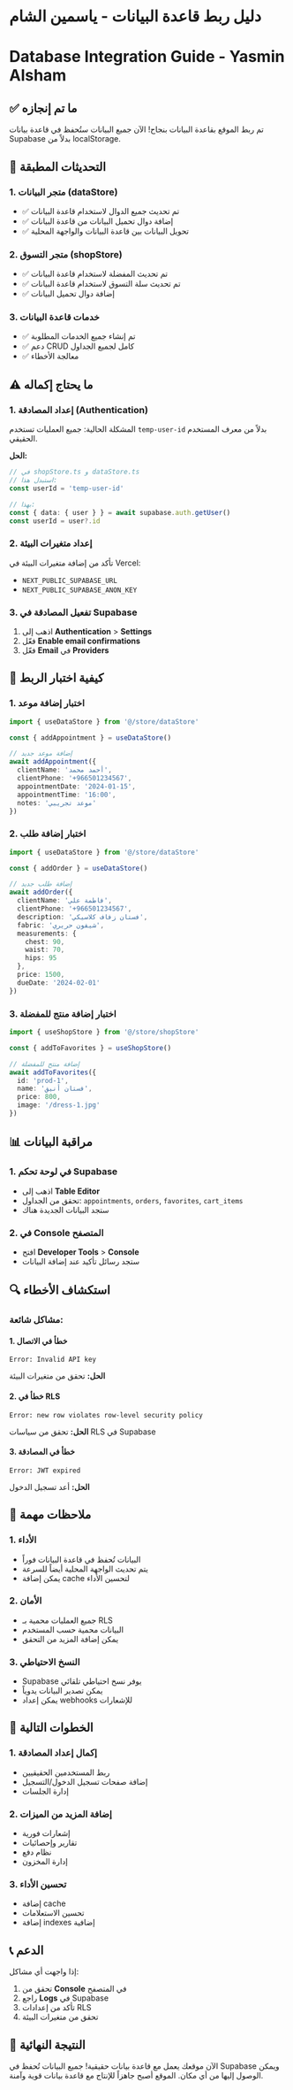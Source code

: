 # دليل ربط قاعدة البيانات - ياسمين الشام
# Database Integration Guide - Yasmin Alsham

## ✅ ما تم إنجازه

تم ربط الموقع بقاعدة البيانات بنجاح! الآن جميع البيانات ستُحفظ في قاعدة بيانات Supabase بدلاً من localStorage.

## 🔧 التحديثات المطبقة

### 1. **متجر البيانات (dataStore)**
- ✅ تم تحديث جميع الدوال لاستخدام قاعدة البيانات
- ✅ إضافة دوال تحميل البيانات من قاعدة البيانات
- ✅ تحويل البيانات بين قاعدة البيانات والواجهة المحلية

### 2. **متجر التسوق (shopStore)**
- ✅ تم تحديث المفضلة لاستخدام قاعدة البيانات
- ✅ تم تحديث سلة التسوق لاستخدام قاعدة البيانات
- ✅ إضافة دوال تحميل البيانات

### 3. **خدمات قاعدة البيانات**
- ✅ تم إنشاء جميع الخدمات المطلوبة
- ✅ دعم CRUD كامل لجميع الجداول
- ✅ معالجة الأخطاء

## ⚠️ ما يحتاج إكماله

### 1. **إعداد المصادقة (Authentication)**
المشكلة الحالية: جميع العمليات تستخدم `temp-user-id` بدلاً من معرف المستخدم الحقيقي.

**الحل:**
```typescript
// في shopStore.ts و dataStore.ts
// استبدل هذا:
const userId = 'temp-user-id'

// بهذا:
const { data: { user } } = await supabase.auth.getUser()
const userId = user?.id
```

### 2. **إعداد متغيرات البيئة**
تأكد من إضافة متغيرات البيئة في Vercel:
- `NEXT_PUBLIC_SUPABASE_URL`
- `NEXT_PUBLIC_SUPABASE_ANON_KEY`

### 3. **تفعيل المصادقة في Supabase**
1. اذهب إلى **Authentication** > **Settings**
2. فعّل **Enable email confirmations**
3. فعّل **Email** في **Providers**

## 🚀 كيفية اختبار الربط

### 1. **اختبار إضافة موعد**
```typescript
import { useDataStore } from '@/store/dataStore'

const { addAppointment } = useDataStore()

// إضافة موعد جديد
await addAppointment({
  clientName: 'أحمد محمد',
  clientPhone: '+966501234567',
  appointmentDate: '2024-01-15',
  appointmentTime: '16:00',
  notes: 'موعد تجريبي'
})
```

### 2. **اختبار إضافة طلب**
```typescript
import { useDataStore } from '@/store/dataStore'

const { addOrder } = useDataStore()

// إضافة طلب جديد
await addOrder({
  clientName: 'فاطمة علي',
  clientPhone: '+966501234567',
  description: 'فستان زفاف كلاسيكي',
  fabric: 'شيفون حريري',
  measurements: {
    chest: 90,
    waist: 70,
    hips: 95
  },
  price: 1500,
  dueDate: '2024-02-01'
})
```

### 3. **اختبار إضافة منتج للمفضلة**
```typescript
import { useShopStore } from '@/store/shopStore'

const { addToFavorites } = useShopStore()

// إضافة منتج للمفضلة
await addToFavorites({
  id: 'prod-1',
  name: 'فستان أنيق',
  price: 800,
  image: '/dress-1.jpg'
})
```

## 📊 مراقبة البيانات

### 1. **في لوحة تحكم Supabase**
- اذهب إلى **Table Editor**
- تحقق من الجداول: `appointments`, `orders`, `favorites`, `cart_items`
- ستجد البيانات الجديدة هناك

### 2. **في Console المتصفح**
- افتح **Developer Tools** > **Console**
- ستجد رسائل تأكيد عند إضافة البيانات

## 🔍 استكشاف الأخطاء

### مشاكل شائعة:

#### 1. **خطأ في الاتصال**
```
Error: Invalid API key
```
**الحل:** تحقق من متغيرات البيئة

#### 2. **خطأ في RLS**
```
Error: new row violates row-level security policy
```
**الحل:** تحقق من سياسات RLS في Supabase

#### 3. **خطأ في المصادقة**
```
Error: JWT expired
```
**الحل:** أعد تسجيل الدخول

## 📝 ملاحظات مهمة

### 1. **الأداء**
- البيانات تُحفظ في قاعدة البيانات فوراً
- يتم تحديث الواجهة المحلية أيضاً للسرعة
- يمكن إضافة cache لتحسين الأداء

### 2. **الأمان**
- جميع العمليات محمية بـ RLS
- البيانات محمية حسب المستخدم
- يمكن إضافة المزيد من التحقق

### 3. **النسخ الاحتياطي**
- Supabase يوفر نسخ احتياطي تلقائي
- يمكن تصدير البيانات يدوياً
- يمكن إعداد webhooks للإشعارات

## 🎯 الخطوات التالية

### 1. **إكمال إعداد المصادقة**
- ربط المستخدمين الحقيقيين
- إضافة صفحات تسجيل الدخول/التسجيل
- إدارة الجلسات

### 2. **إضافة المزيد من الميزات**
- إشعارات فورية
- تقارير وإحصائيات
- نظام دفع
- إدارة المخزون

### 3. **تحسين الأداء**
- إضافة cache
- تحسين الاستعلامات
- إضافة indexes إضافية

## 📞 الدعم

إذا واجهت أي مشاكل:
1. تحقق من **Console** في المتصفح
2. راجع **Logs** في Supabase
3. تأكد من إعدادات RLS
4. تحقق من متغيرات البيئة

## 🎉 النتيجة النهائية

الآن موقعك يعمل مع قاعدة بيانات حقيقية! جميع البيانات تُحفظ في Supabase ويمكن الوصول إليها من أي مكان. الموقع أصبح جاهزاً للإنتاج مع قاعدة بيانات قوية وآمنة. 
